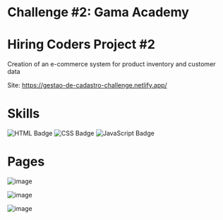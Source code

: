 # Challenge #2: Gama Academy

# Hiring Coders Project #2

Creation of an e-commerce system for product inventory and customer data 

Site: https://gestao-de-cadastro-challenge.netlify.app/

# Skills
![HTML Badge](https://img.shields.io/badge/HTML5-E34F26?style=for-the-badge&logo=html5&logoColor=white)
![CSS Badge](https://img.shields.io/badge/CSS3-1572B6?style=for-the-badge&logo=css3&logoColor=white)
![JavaScript Badge](https://img.shields.io/badge/JavaScript-F7DF1E?style=for-the-badge&logo=javascript&logoColor=black)

# Pages

![image](https://user-images.githubusercontent.com/65916297/126837379-2f607822-8848-4c4f-9b24-d9b932127539.png)

![image](https://user-images.githubusercontent.com/65916297/126837872-fa323c94-f732-4710-871a-edac67d07d56.png)

![image](https://user-images.githubusercontent.com/65916297/126837933-59e5ef9f-5459-41f1-9708-ed1694234a71.png)
